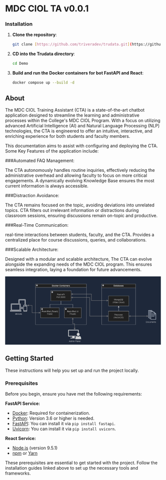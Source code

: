 # MDC CIOL TA v0.0.1

### Installation

1. **Clone the repository**:

   ```bash
   git clone [https://github.com/triveradev/trudata.git](https://github.com/ReneMazuela/Demo.git)
   ```

2. **CD into the Trudata directory**:

   ```bash
   cd Demo
   ```


3. **Build and run the Docker containers for bot FastAPI and React**:

   ```bash
   docker compose up --build -d
   ```
## About

The MDC CIOL Training Assistant (CTA) is a state-of-the-art chatbot application designed to streamline the learning and administrative processes within the College's MDC CIOL Program. With a focus on utilizing advanced Artificial Intelligence (AI) and Natural Language Processing (NLP) technologies, the CTA is engineered to offer an intuitive, interactive, and enriching experience for both students and faculty members.

This documentation aims to assist with configuring and deploying the CTA. Some Key Features of the application include:

###Automated FAQ Management:

The CTA autonomously handles routine inquiries, effectively reducing the administrative overhead and allowing faculty to focus on more critical engagements.
A dynamically evolving Knowledge Base ensures the most current information is always accessible.

###Distraction Avoidance:

The CTA remains focused on the topic, avoiding deviations into unrelated topics. CTA filters out irrelevant information or distractions during classroom sessions, ensuring discussions remain on-topic and productive.

###Real-Time Communication:

real-time interactions between students, faculty, and the CTA. Provides a centralized place for course discussions, queries, and collaborations.

###Scalable Architecture:

Designed with a modular and scalable architecture, The CTA can evolve alongside the expanding needs of the MDC CIOL program.
This ensures seamless integration, laying a foundation for future advancements.



![Architecture](documents/Layout.png)

## Getting Started

These instructions will help you set up and run the project locally.

### Prerequisites

Before you begin, ensure you have met the following requirements:

**FastAPI Service:**
- [Docker](https://www.docker.com/get-started): Required for containerization.
- [Python](https://www.python.org/downloads/): Version 3.6 or higher is needed.
- [FastAPI](https://fastapi.tiangolo.com/): You can install it via `pip install fastapi`.
- [Uvicorn](https://www.uvicorn.org/): You can install it via `pip install uvicorn`.

**React Service:**

- [Node.js](https://nodejs.org) (version 9.5.1)
- [npm](https://www.npmjs.com) or [Yarn](https://yarnpkg.com) 

These prerequisites are essential to get started with the project. Follow the installation guides linked above to set up the necessary tools and frameworks.
